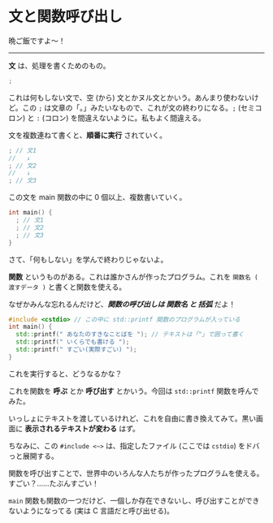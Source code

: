 # 文と関数呼び出し

晩ご飯ですよ〜！

---

**文** は、処理を書くためのもの。

```cpp
;
```

これは何もしない文で、空 (から) 文とかヌル文とかいう。あんまり使わないけど。この `;` は文章の「。」みたいなもので、これが文の終わりになる。`;` (セミコロン) と `:` (コロン) を間違えないように。私もよく間違える。

文を複数連ねて書くと、**順番に実行** されていく。

```cpp
; // 文1
//   ↓
; // 文2
//   ↓
; // 文3
```

この文を main 関数の中に 0 個以上、複数書いていく。

```cpp
int main() {
  ; // 文1
  ; // 文2
  ; // 文3
}
```

さて、「何もしない」を学んで終わりじゃないよ。

**関数** というものがある。これは誰かさんが作ったプログラム。これを `関数名 ( 渡すデータ )` と書くと関数を使える。

なぜかみんな忘れるんだけど、***関数の呼び出しは 関数名 と 括弧*** だよ！

```cpp
#include <cstdio> // この中に std::printf 関数のプログラムが入っている
int main() {
  std::printf(" あなたのすきなことばを "); // テキストは「"」で囲って書く
  std::printf(" いくらでも書ける ");
  std::printf(" すごい(実際すごい) ");
}
```

これを実行すると、どうなるかな？

これを関数を **呼ぶ** とか **呼び出す** とかいう。今回は `std::printf` 関数を呼んでみた。

いっしょにテキストを渡しているけれど、これを自由に書き換えてみて。黒い画面に **表示されるテキストが変わる** はず。


ちなみに、この `#include <~>` は、指定したファイル (ここでは `cstdio`) をドバっと展開する。

関数を呼び出すことで、世界中のいろんな人たちが作ったプログラムを使える。すごい？……たぶんすごい！


`main` 関数も関数の一つだけど、一個しか存在できないし、呼び出すことができないようになってる (実は C 言語だと呼び出せる)。
